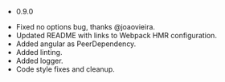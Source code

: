* 0.9.0
- Fixed no options bug, thanks @joaovieira.
- Updated README with links to Webpack HMR configuration.
- Added angular as PeerDependency.
- Added linting.
- Added logger.
- Code style fixes and cleanup.
